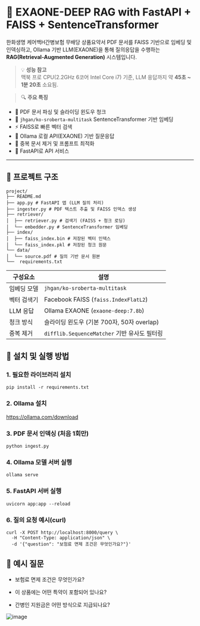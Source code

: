 # 🧠 EXAONE-DEEP RAG with FastAPI + FAISS + SentenceTransformer

한화생명 케어백H간병보험 무배당 상품요약서 PDF 문서를 FAISS 기반으로 임베딩 및 인덱싱하고, Ollama 기반 LLM(EXAONE)을 통해 질의응답을 수행하는 **RAG(Retrieval-Augmented Generation)** 시스템입니다.


> 💡 **성능 참고**  
> 맥북 프로 CPU(2.2GHz 6코어 Intel Core i7) 기준, LLM 응답까지 약 **45초 ~ 1분 20초** 소요됨.


> 🔍 **주요 특징**

- 📄 PDF 문서 파싱 및 슬라이딩 윈도우 청크
- 🧠 `jhgan/ko-sroberta-multitask` SentenceTransformer 기반 임베딩
- ⚡ FAISS로 빠른 벡터 검색
- 🧾 Ollama 로컬 API(EXAONE) 기반 질문응답
- 🧪 중복 문서 제거 및 프롬프트 최적화
- 🚀 FastAPI로 API 서비스

---

## 📂 프로젝트 구조
```plaintext
project/
├── README.md
├── app.py # FastAPI 앱 (LLM 질의 처리)
├── ingester.py # PDF 텍스트 추출 및 FAISS 인덱스 생성
├── retriever/
│  ├── retriever.py # 검색기 (FAISS + 청크 로딩)
│  └── embedder.py # SentenceTransformer 임베딩
├── index/
│  ├── faiss_index.bin # 저장된 벡터 인덱스
│  └── faiss_index.pkl # 저장된 청크 원문
└── data/
│  └── source.pdf # 질의 기반 문서 원본
└──  requirements.txt
```


| 구성요소    | 설명                                         |
| ----------- | -------------------------------------------- |
| 임베딩 모델 | `jhgan/ko-sroberta-multitask`                |
| 벡터 검색기 | Facebook FAISS (`faiss.IndexFlatL2`)         |
| LLM 응답    | Ollama EXAONE (`exaone-deep:7.8b`)           |
| 청크 방식   | 슬라이딩 윈도우 (기본 700자, 50자 overlap)   |
| 중복 제거   | `difflib.SequenceMatcher` 기반 유사도 필터링 |


## 🚀 설치 및 실행 방법

### 1. 필요한 라이브러리 설치
```
pip install -r requirements.txt
```
### 2. Ollama 설치
https://ollama.com/download

### 3. PDF 문서 인덱싱 (처음 1회만)
```
python ingest.py
```

### 4. Ollama 모델 서버 실행
```
ollama serve
```

### 5. FastAPI 서버 실행
```
uvicorn app:app --reload
```

### 6. 질의 요청 예시(curl)
```
curl -X POST http://localhost:8000/query \
  -H "Content-Type: application/json" \
  -d '{"question": "보험료 면제 조건은 무엇인가요?"}'
```

## 💬 예시 질문
- 보험료 면제 조건은 무엇인가요?

- 이 상품에는 어떤 특약이 포함되어 있나요?

- 간병인 지원금은 어떤 방식으로 지급되나요?

![image](https://github.com/user-attachments/assets/d5ae865a-ec9c-48b8-ba81-6e0f1cab132b)
